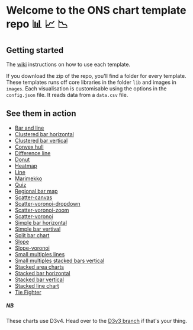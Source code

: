 # Welcome to the ONS chart template repo :bar_chart: :chart_with_upwards_trend: :chart_with_downwards_trend:



## Getting started

The [wiki](https://github.com/ONSvisual/Simple-charts/wiki) instructions on how to use each template.

If you download the zip of the repo, you'll find a folder for every template. These templates runs off core libraries in the folder `lib` and images in `images`. Each visualisation is customisable using the options in the `config.json` file. It reads data from a `data.csv` file.

## See them in action
- [Bar and line](https://onsvisual.github.io/Simple-charts/Bar-and-Line/)
- [Clustered bar horizontal](https://onsvisual.github.io/Simple-charts/Clustered-Bar-Horizontal/)
- [Clustered bar vertical](https://onsvisual.github.io/Simple-charts/Clustered-Bar-Vertical/)
- [Convex hull](https://onsvisual.github.io/Simple-charts/Convex-Hull/)
- [Difference line](https://onsvisual.github.io/Simple-charts/Difference-Line/)
- [Donut](https://onsvisual.github.io/Simple-charts/Donut/)
- [Heatmap](https://onsvisual.github.io/Simple-charts/Heatmap/)
- [Line](https://onsvisual.github.io/Simple-charts/Line/)
- [Marimekko](https://onsvisual.github.io/Simple-charts/Marimekko/)
- [Quiz](https://onsvisual.github.io/Simple-charts/Quiz/)
- [Regional bar map](https://onsvisual.github.io/Simple-charts/Regional-Map-Bar/)
- [Scatter-canvas](https://onsvisual.github.io/Simple-charts/Scatter-canvas/)
- [Scatter-voronoi-dropdown](https://onsvisual.github.io/Simple-charts/Scatter-voronoi-dropdown/)
- [Scatter-voronoi-zoom](https://onsvisual.github.io/Simple-charts/Scatter-voronoi-zoom/)
- [Scatter-voronoi](https://onsvisual.github.io/Simple-charts/Scatter-voronoi/)
- [Simple bar horizontal](https://onsvisual.github.io/Simple-charts/Simple-Bar-Horizontal/)
- [Simple bar vertival](https://onsvisual.github.io/Simple-charts/Simple-Bar-Vertical/)
- [Split bar chart](https://onsvisual.github.io/Simple-charts/Split-bar-chart/)
- [Slope](https://onsvisual.github.io/Simple-charts/Slope/)
- [Slope-voronoi](https://onsvisual.github.io/Simple-charts/Slope-voronoi/)
- [Small multiples lines](https://onsvisual.github.io/Simple-charts/small-multiple-line/)
- [Small multiples stacked bars vertical](https://onsvisual.github.io/Simple-charts/small-multiples-stacked-bar/index.html)
- [Stacked area charts](https://onsvisual.github.io/Simple-charts/Stacked-Area-Charts/)
- [Stacked bar horizontal](https://onsvisual.github.io/Simple-charts/Stacked-Bar-Horizontal/)
- [Stacked bar vertical](https://onsvisual.github.io/Simple-charts/Stacked-Bar-Vertical/)
- [Stacked line chart](https://onsvisual.github.io/Simple-charts/stacked-lines/)
- [Tie Fighter](https://onsvisual.github.io/Simple-charts/tie-fighter/)

##### NB

These charts use D3v4. Head over to the [D3v3 branch](https://github.com/ONSvisual/Simple-charts/tree/d3v3) if that's your thing.

